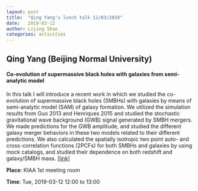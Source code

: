 ```yaml
---
layout: post
title:  "Qing Yang's lunch talk 12/03/2019"
date:   2019-03-12
author: Lijing Shao
categories: activities
---
```


## Qing Yang (Beijing Normal University)

#### Co-evolution of supermassive black holes with galaxies from semi-analytic model

In this talk I will introduce a recent work in which we studied the
co-evolution of supermassive black holes (SMBHs) with galaxies by means of
semi-analytic model (SAM) of galaxy formation. We utilized the simulation
results from Guo 2013 and Henriques 2015 and studied the stochastic
gravitational wave background (GWB)  signal generated by SMBH mergers. We made
predictions for the GWB amplitude, and studied the different galaxy merger
behaviors in these two models related to their different predictions. We also
calculated the spatially isotropic two point auto- and cross-correlation
functions (2PCFs) for both SMBHs and galaxies by using mock catalogs, and
studied their dependence on both redshift and galaxy/SMBH mass.
[[link](http://kiaa.pku.edu.cn/lunchtalks/2019marwed)]

**Place**: KIAA 1st meeting room

**Time**: Tue, 2019-03-12 12:00 to 13:00

